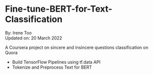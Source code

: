 # Fine-tune-BERT-for-Text-Classification

By: Irene Too <br>
Updated on: 20 March 2022

A Coursera project on sincere and insincere questions classification on Quora
- Build TensorFlow Pipelines using tf.data API   
- Tokenize and Preprocess Text for BERT     
  
